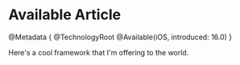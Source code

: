 # Available Article

@Metadata {
    @TechnologyRoot
    @Available(iOS, introduced: 16.0)
}

Here's a cool framework that I'm offering to the world.

<!-- Copyright (c) 2022 Apple Inc and the Swift Project authors. All Rights Reserved. -->
